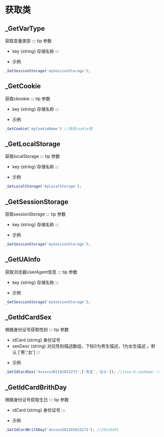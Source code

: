 # 获取类

## _GetVarType
 获取变量类型
::: tip 参数
+ key {string} 存储名称
:::

- 示例
``` javascript
_GetSessionStorage('mySessionStorage');
```

## _GetCookie
 获取ckookie
::: tip 参数
+ key {string} 存储名称
:::

- 示例
``` javascript
_GetCookie('myCookieName') //我是cookie值
```


## _GetLocalStorage
 获取localStorage
::: tip 参数
+ key {string} 存储名称
:::

- 示例
``` javascript
_GetLocalStorage('myLocalStorage');
```

## _GetSessionStorage
 获取sessionStorage
::: tip 参数
+ key {string} 存储名称
:::

- 示例
``` javascript
_GetSessionStorage('mySessionStorage');
```

## _GetUAInfo
 获取浏览器UserAgent信息
::: tip 参数
+ key {string} 存储名称
:::

- 示例
``` javascript
_GetSessionStorage('mySessionStorage');
```

## _GetIdCardSex
 根据身份证号获取性别
::: tip 参数
+ idCard {string} 身份证号
+ sexDesc {string} 对应性别描述数组，下标0为男生描述，1为女生描述 。默认 ['男','女']
:::

- 示例
``` javascript
_GetIdCardSex('4xxxxx202101015273',['先生','女士']); //{sex:0,sexName:'先生'}
```


## _GetIdCardBrithDay
 根据身份证号获取生日
::: tip 参数
+ idCard {string} 身份证号
:::

- 示例
``` javascript
_GetIdCardBrithDay('4xxxxx202101015273'); //20210101
```
